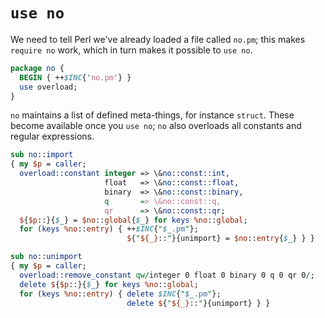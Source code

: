 # `use no`
We need to tell Perl we've already loaded a file called `no.pm`; this makes
`require no` work, which in turn makes it possible to `use no`.

```perl
package no {
  BEGIN { ++$INC{'no.pm'} }
  use overload;
}
```

`no` maintains a list of defined meta-things, for instance `struct`. These
become available once you `use no`; `no` also overloads all constants and
regular expressions.

```perl
sub no::import
{ my $p = caller;
  overload::constant integer => \&no::const::int,
                     float   => \&no::const::float,
                     binary  => \&no::const::binary,
                     q       => \&no::const::q,
                     qr      => \&no::const::qr;
  ${$p::}{$_} = $no::global{$_} for keys %no::global;
  for (keys %no::entry) { ++$INC{"$_.pm"};
                          ${"${_}::"}{unimport} = $no::entry{$_} } }

sub no::unimport
{ my $p = caller;
  overload::remove_constant qw/integer 0 float 0 binary 0 q 0 qr 0/;
  delete ${$p::}{$_} for keys %no::global;
  for (keys %no::entry) { delete $INC{"$_.pm"};
                          delete ${"${_}::"}{unimport} } }
```
